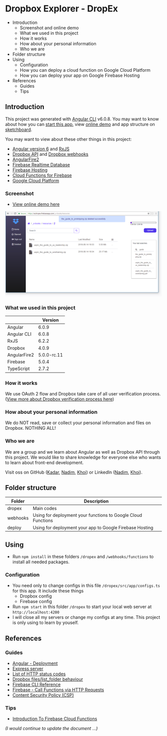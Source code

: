 # Dropbox Explorer - DropEx
* Introduction
   * Screenshot and online demo
   * What we used in this project
   * How it works
   * How about your personal information
   * Who we are
* Folder structure
* Using
   * Configuration
   * How you can deploy a cloud function on Google Cloud Platform
   * How you can deploy your app on Google Firebase Hosting
* References
   * Guides
   * Tips

## Introduction
This project was generated with [Angular CLI](https://github.com/angular/angular-cli) v6.0.8. You may want to know about how you can [start this app](ANGULAR.md), view [online demo](https://ecdropex.firebaseapp.com/) and app structure on [sketchboard](https://sketchboard.me/lA0SWJEBeaSJ#/).

You may want to view about these other things in this project:
* [Angular version 6](https://blog.angular.io/version-6-of-angular-now-available-cc56b0efa7a4)  and [RxJS](https://github.com/ReactiveX/rxjs)
* [Dropbox API](https://www.dropbox.com/developers) and [Dropbox webhooks](https://www.dropbox.com/developers/reference/webhooks)
* [AngularFire2](https://github.com/angular/angularfire2)
* [Firebase Realtime Database](https://firebase.google.com/docs/database/)
* [Firebase Hosting](https://firebase.google.com/docs/hosting/)
* [Cloud Functions for Firebase](https://firebase.google.com/docs/functions/)
* [Google Cloud Platform](https://cloud.google.com/)

### Screenshot
* [View online demo here](https://ecdropex.firebaseapp.com)

![Screenshot](assets/screenshot.png)

### What we used in this project
||Version|
|---|---|
|Angular|6.0.9|
|Angular CLI|6.0.8|
|RxJS|6.2.2|
|Dropbox|4.0.9|
|AngularFire2|5.0.0-rc.11|
|Firebase|5.0.4|
|TypeScript|2.7.2|

### How it works
We use OAuth 2 flow and Dropbox take care of all user verification process. ([View more about Dropbox verification process here](https://www.dropbox.com/developers/reference/oauth-guide))

### How about your personal information
We do NOT read, save or collect your personal information and files on Dropbox. NOTHING ALL!

### Who we are
We are a group and we learn about Angular as well as Dropbox API through this project. We would like to share knowledge for everyone else who wants to learn about front-end development.

Visit oss on GitHub ([Kadar](https://github.com/km860), [Nadim](https://github.com/Nalfs), [Khoi](https://github.com/nguyenkhois)) or LinkedIn ([Nadim](https://www.linkedin.com/in/nadim-al-sharif-6522ba14a/), [Khoi](https://www.linkedin.com/in/khoi-le-b5225814b/)).

## Folder structure
|Folder|Description|
|---|---|
|dropex|Main codes|
|webhooks| Using for deployment your functions to Google Cloud Functions|
|deploy| Using for deployment your app to Google Firebase Hosting|

## Using
* Run `npm install` in these folders `/dropex` and `/webhooks/functions` to install all needed packages.

### Configuration
* You need only to change configs in this file `/dropex/src/app/configs.ts` for this app. It include these things
   * Dropbox config
   * Firebase config
* Run `npm start` in this folder `/dropex` to start your local web server at `http://localhost:4200`
* I will close all my servers or change my configs at any time. This project is only using to learn by youself.

## References
### Guides
* [Angular - Deployment](https://angular.io/guide/deployment)
* [Express server](https://expressjs.com/en/4x/api.html)
* [List of HTTP status codes](https://en.wikipedia.org/wiki/List_of_HTTP_status_codes)
* [Dropbox files/list_folder behaviour](https://www.dropboxforum.com/t5/API-Support-Feedback/Dropbox-files-list-folder-behaviour/td-p/232948)
* [Firebase CLI Reference](https://firebase.google.com/docs/cli/)
* [Firebase - Call Functions via HTTP Requests](https://firebase.google.com/docs/functions/http-events#using_express_request_and_response_objects)
* [Content Security Policy (CSP)](https://content-security-policy.com/)

### Tips
* [Introduction To Firebase Cloud Functions](https://medium.com/codingthesmartway-com-blog/introduction-to-firebase-cloud-functions-c220613f0ef)

*(I would continue to update the document ...)*
